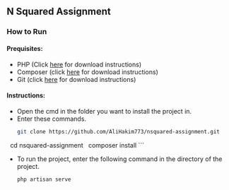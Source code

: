 ## N Squared Assignment

### How to Run

#### Prequisites:
- PHP (Click [here](https://www.php.net/manual/en/install.php) for download instructions)
- Composer (click [here](https://getcomposer.org/download/) for download instructions)
- Git (click [here](https://git-scm.com/downloads) for download instructions)

#### Instructions:
- Open the cmd in the folder you want to install the project in.
- Enter these commands.
   ```sh
  git clone https://github.com/AliHakim773/nsquared-assignment.git
  cd nsquared-assignment
  composer install
    ```
- To run the project, enter the following command in the directory of the project.
    ```sh
    php artisan serve
    ```
